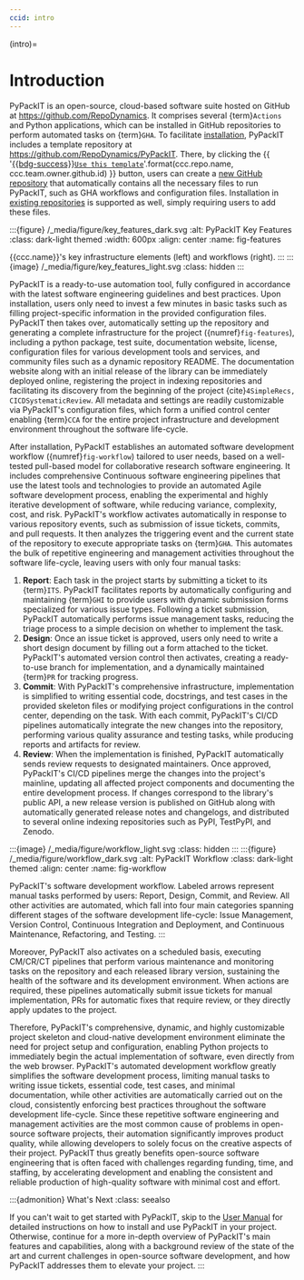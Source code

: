 ```yaml
---
ccid: intro
---
```


(intro)=
# Introduction

PyPackIT is an open-source, cloud-based software suite
hosted on GitHub at https://github.com/RepoDynamics.
It comprises several {term}`Actions` and Python applications,
which can be installed in GitHub repositories to perform automated tasks on {term}`GHA`.
To facilitate [installation](#install), PyPackIT includes a template repository at
https://github.com/RepoDynamics/PyPackIT.
There, by clicking the
{{ '[{{bdg-success}}`Use this template`](https://github.com/new?template_name={}&template_owner={})'.format(ccc.repo.name, ccc.team.owner.github.id) }}
button, users can create a [new GitHub repository](#install-new)
that automatically contains all the necessary files to run PyPackIT,
such as GHA workflows and configuration files.
Installation in [existing repositories](#install-existing) is supported as well,
simply requiring users to add these files.


:::{figure} /_media/figure/key_features_dark.svg
:alt: PyPackIT Key Features
:class: dark-light themed
:width: 600px
:align: center
:name: fig-features

{{ccc.name}}'s key infrastructure elements (left) and workflows (right).
:::
:::{image} /_media/figure/key_features_light.svg
:class: hidden
:::


PyPackIT is a ready-to-use automation tool,
fully configured in accordance with the latest software engineering guidelines and best practices.
Upon installation, users only need to invest a few minutes in basic tasks
such as filling project-specific information in the provided configuration files.
PyPackIT then takes over, automatically setting up the repository
and generating a complete infrastructure for the project ({numref}`fig-features`),
including a python package, test suite, documentation website, license,
configuration files for various development tools and services,
and community files such as a dynamic repository README.
The documentation website along with an initial release of the library
can be immediately deployed online, registering the project in indexing repositories
and facilitating its discovery from the beginning of the project {cite}`4SimpleRecs, CICDSystematicReview`.
All metadata and settings are readily customizable via PyPackIT's configuration files,
which form a unified control center enabling {term}`CCA`
for the entire project infrastructure and development environment
throughout the software life-cycle.

After installation, PyPackIT establishes an automated software development workflow ({numref}`fig-workflow`)
tailored to user needs,
based on a well-tested pull-based model for collaborative research software engineering.
It includes comprehensive Continuous software engineering pipelines
that use the latest tools and technologies
to provide an automated Agile software development process,
enabling the experimental and highly iterative development of software,
while reducing variance, complexity, cost, and risk.
PyPackIT's workflow activates automatically in response to various repository events,
such as submission of issue tickets, commits, and pull requests.
It then analyzes the triggering event and the current state of the repository
to execute appropriate tasks on {term}`GHA`.
This automates the bulk of repetitive engineering and management activities
throughout the software life-cycle,
leaving users with only four manual tasks:

1. **Report**: Each task in the project starts by submitting a ticket to its {term}`ITS`.
   PyPackIT facilitates reports by automatically configuring and maintaining {term}`GHI`
   to provide users with dynamic submission forms specialized for various issue types.
   Following a ticket submission, PyPackIT automatically performs issue management tasks,
   reducing the triage process to a simple decision on whether to implement the task.
2. **Design**: Once an issue ticket is approved,
   users only need to write a short design document
   by filling out a form attached to the ticket.
   PyPackIT's automated version control then activates,
   creating a ready-to-use branch for implementation,
   and a dynamically maintained {term}`PR` for tracking progress.
3. **Commit**: With PyPackIT's comprehensive infrastructure,
   implementation is simplified to writing essential code, docstrings,
   and test cases in the provided skeleton files
   or modifying project configurations in the control center, depending on the task.
   With each commit, PyPackIT's CI/CD pipelines
   automatically integrate the new changes into the repository,
   performing various quality assurance and testing tasks,
   while producing reports and artifacts for review.
4. **Review**: When the implementation is finished,
   PyPackIT automatically sends review requests to designated maintainers.
   Once approved, PyPackIT's CI/CD pipelines merge the changes into the project's mainline,
   updating all affected project components and documenting the entire development process.
   If changes correspond to the library's public API,
   a new release version is published on GitHub along with
   automatically generated release notes and changelogs,
   and distributed to several online indexing repositories such as PyPI, TestPyPI, and Zenodo.


:::{image} /_media/figure/workflow_light.svg
:class: hidden
:::
:::{figure} /_media/figure/workflow_dark.svg
:alt: PyPackIT Workflow
:class: dark-light themed
:align: center
:name: fig-workflow

PyPackIT's software development workflow.
Labeled arrows represent manual tasks performed by users: Report, Design, Commit, and Review.
All other activities are automated,
which fall into four main categories
spanning different stages of the software development life-cycle:
Issue Management, Version Control, Continuous Integration and Deployment,
and Continuous Maintenance, Refactoring, and Testing.
:::


Moreover, PyPackIT also activates on a scheduled basis,
executing CM/CR/CT pipelines that perform various maintenance and monitoring tasks
on the repository and each released library version,
sustaining the health of the software and its development environment.
When actions are required, these pipelines automatically submit
issue tickets for manual implementation,
PRs for automatic fixes that require review,
or they directly apply updates to the project.

Therefore, PyPackIT's comprehensive, dynamic, and highly customizable project skeleton
and cloud-native development environment eliminate the need for project setup and configuration,
enabling Python projects to immediately begin the actual implementation of software,
even directly from the web browser.
PyPackIT's automated development workflow greatly simplifies the software development process,
limiting manual tasks to writing issue tickets, essential code, test cases, and minimal documentation,
while other activities are automatically carried out on the cloud,
consistently enforcing best practices throughout the software development life-cycle.
Since these repetitive software engineering and management activities are
the most common cause of problems in open-source software projects,
their automation significantly improves product quality,
while allowing developers to solely focus on the creative aspects of their project.
PyPackIT thus greatly benefits open-source software engineering
that is often faced with challenges regarding funding, time, and staffing,
by accelerating development and
enabling the consistent and reliable production of high-quality software
with minimal cost and effort.

:::{admonition} What's Next
:class: seealso

If you can't wait to get started with PyPackIT,
skip to the [User Manual](#manual) for detailed instructions
on how to install and use PyPackIT in your project.
Otherwise, continue for a more in-depth overview of PyPackIT's
main features and capabilities, along with a 
background review of the state of the art
and current challenges in open-source software development,
and how PyPackIT addresses them to elevate your project.
:::
